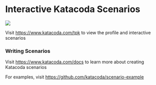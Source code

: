 # Interactive Katacoda Scenarios

[![](http://shields.katacoda.com/katacoda/tpk/count.svg)](https://www.katacoda.com/tpk "Get your profile on Katacoda.com")

Visit https://www.katacoda.com/tpk to view the profile and interactive scenarios

### Writing Scenarios
Visit https://www.katacoda.com/docs to learn more about creating Katacoda scenarios

For examples, visit https://github.com/katacoda/scenario-example

